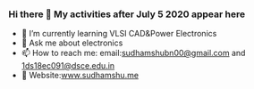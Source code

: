 ### Hi there 👋 My activities after July 5 2020 appear here
- 🌱 I’m currently learning VLSI CAD&Power Electronics
- 💬 Ask me about electronics
- 📫 How to reach me: email:sudhamshubn00@gmail.com and 1ds18ec091@dsce.edu.in<br>
- 👋 Website:www.sudhamshu.me <Get your daily dose of technology now at sudhamshu.me>
